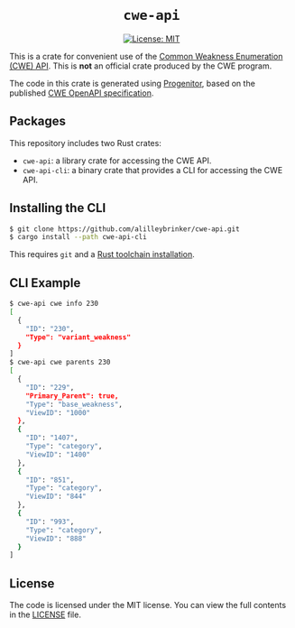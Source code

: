 

<div align="center">

<br>

# `cwe-api`

[![License: MIT](https://img.shields.io/badge/license-MIT-blue)][license]

</div>

This is a crate for convenient use of the [Common Weakness Enumeration (CWE)
API][cwe_api]. This is __not__ an official crate produced by the CWE program.

The code in this crate is generated using [Progenitor][progenitor], based on
the published [CWE OpenAPI specification][cwe_openapi].

## Packages

This repository includes two Rust crates:

- `cwe-api`: a library crate for accessing the CWE API.
- `cwe-api-cli`: a binary crate that provides a CLI for accessing the CWE API.

## Installing the CLI

```sh
$ git clone https://github.com/alilleybrinker/cwe-api.git
$ cargo install --path cwe-api-cli
```

This requires `git` and a [Rust toolchain installation][rust_install].

## CLI Example

```sh
$ cwe-api cwe info 230
[
  {
    "ID": "230",
    "Type": "variant_weakness"
  }
]
$ cwe-api cwe parents 230
[
  {
    "ID": "229",
    "Primary_Parent": true,
    "Type": "base_weakness",
    "ViewID": "1000"
  },
  {
    "ID": "1407",
    "Type": "category",
    "ViewID": "1400"
  },
  {
    "ID": "851",
    "Type": "category",
    "ViewID": "844"
  },
  {
    "ID": "993",
    "Type": "category",
    "ViewID": "888"
  }
]
```

## License

The code is licensed under the MIT license. You can view the full contents
in the [LICENSE][license] file.

[cwe_api]: https://github.com/CWE-CAPEC/REST-API-wg/blob/main/Quick%20Start.md
[cwe_openapi]: https://github.com/CWE-CAPEC/REST-API-wg/blob/main/openapi.json
[progenitor]: https://github.com/oxidecomputer/progenitor
[license]: https://github.com/alilleybrinker/cwe-api/blob/main/LICENSE
[rust_install]: https://www.rust-lang.org/tools/install
